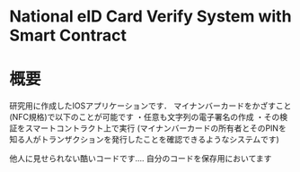 # National eID Card Verify System with Smart Contract


# 概要
研究用に作成したIOSアプリケーションです．
マイナンバーカードをかざすこと(NFC規格)で以下のことが可能です
・任意も文字列の電子署名の作成
・その検証をスマートコントラクト上で実行
(マイナンバーカードの所有者とそのPINを知る人がトランザクションを発行したことを確認できるようなシステムです)

他人に見せられない酷いコードです....
自分のコードを保存用においてます

